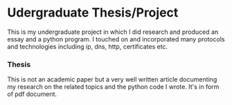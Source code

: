 # Udergraduate Thesis/Project
This is my undergraduate project in which I did research and produced an essay and a python program. I touched on and incorporated many protocols and technologies including ip, dns, http, certificates etc.

### Thesis
This is not an academic paper but a very well written article documenting my research on the related topics and the python code I wrote. It's in form of pdf document.
